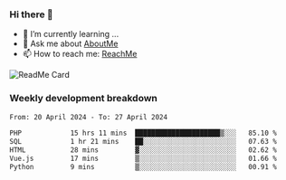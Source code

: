 ### Hi there 👋

- 🌱 I’m currently learning ...
- 💬 Ask me about [AboutMe](https://www.itzcy.com/about)
- 📫 How to reach me: [ReachMe](https://www.itzcy.com/about)

![ReadMe Card](https://github-readme-stats-ten-gilt.vercel.app/api?username=SuperChenYun&show_icons=true&title_color=fff&icon_color=79ff97&text_color=9f9f9f&bg_color=151515&hide_border=true)

### Weekly development breakdown
<!--START_SECTION:waka-->

```txt
From: 20 April 2024 - To: 27 April 2024

PHP            15 hrs 11 mins  █████████████████████▒░░░   85.10 %
SQL            1 hr 21 mins    ██░░░░░░░░░░░░░░░░░░░░░░░   07.63 %
HTML           28 mins         ▓░░░░░░░░░░░░░░░░░░░░░░░░   02.62 %
Vue.js         17 mins         ▒░░░░░░░░░░░░░░░░░░░░░░░░   01.66 %
Python         9 mins          ▒░░░░░░░░░░░░░░░░░░░░░░░░   00.91 %
```

<!--END_SECTION:waka-->
